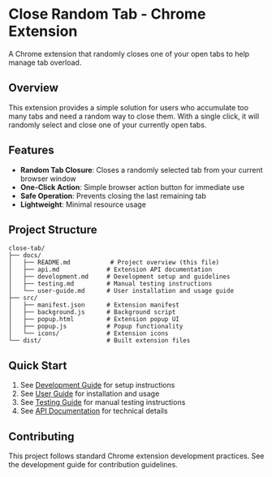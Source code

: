 # Close Random Tab - Chrome Extension

A Chrome extension that randomly closes one of your open tabs to help manage tab overload.

## Overview

This extension provides a simple solution for users who accumulate too many tabs and need a random way to close them. With a single click, it will randomly select and close one of your currently open tabs.

## Features

- **Random Tab Closure**: Closes a randomly selected tab from your current browser window
- **One-Click Action**: Simple browser action button for immediate use
- **Safe Operation**: Prevents closing the last remaining tab
- **Lightweight**: Minimal resource usage

## Project Structure

```
close-tab/
├── docs/
│   ├── README.md           # Project overview (this file)
│   ├── api.md             # Extension API documentation
│   ├── development.md     # Development setup and guidelines
│   ├── testing.md         # Manual testing instructions
│   └── user-guide.md      # User installation and usage guide
├── src/
│   ├── manifest.json      # Extension manifest
│   ├── background.js      # Background script
│   ├── popup.html         # Extension popup UI
│   ├── popup.js           # Popup functionality
│   └── icons/             # Extension icons
└── dist/                  # Built extension files
```

## Quick Start

1. See [Development Guide](development.md) for setup instructions
2. See [User Guide](user-guide.md) for installation and usage
3. See [Testing Guide](testing.md) for manual testing instructions
4. See [API Documentation](api.md) for technical details

## Contributing

This project follows standard Chrome extension development practices. See the development guide for contribution guidelines.